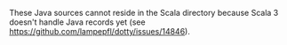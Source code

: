 These Java sources cannot reside in the Scala directory because Scala 3 doesn't handle Java records yet (see https://github.com/lampepfl/dotty/issues/14846).
